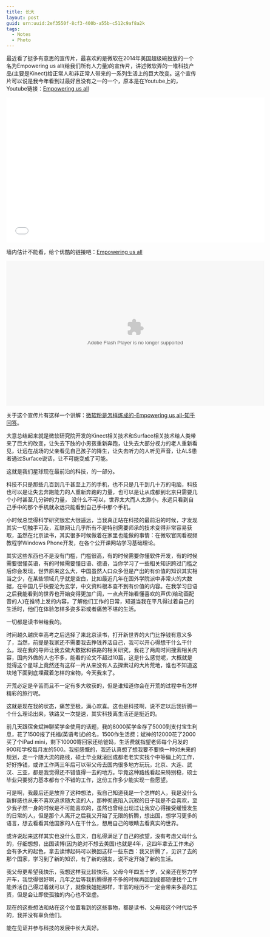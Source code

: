```yaml
---
title: 长大
layout: post
guid: urn:uuid:2ef3550f-8cf3-400b-a55b-c512c9af8a2k
tags:
  - Notes
  - Photo
---
```


<!--
[![bridge to wonderland]({{ site.baseurl }}/media/files/2014/09/05/bridge-to-wonderland.jpg)](http://500px.com/photo/82158657)

[Lucian](http://lucianmarin.com/ "Lucian")
-->

最近看了挺多有意思的宣传片，最喜欢的是微软在2014年美国超级碗投放的一个名为Empowering us all(给我们所有人力量)的宣传片，讲述微软弄的一堆科技产品(主要是Kinect)给正常人和非正常人带来的一系列生活上的巨大改变。这个宣传片可以说是我今年看到过最好且没有之一的一个，原本是在Youtube上的，Youtube链接：[Empowering us all](https://www.youtube.com/watch?v=qaOvHKG0Tio/ "Empowering us all")

<iframe width="680" height="382" src="//www.youtube.com/embed/qaOvHKG0Tio" frameborder="0" allowfullscreen></iframe>

墙内估计不能看，给个优酷的链接吧：[Empowering us all](http://v.youku.com/v_show/id_XODMxNzQyOTAw/ "Empowering us all")


<embed src="http://player.youku.com/player.php/sid/XODMxNzQyOTAw/v.swf" allowFullScreen="true" quality="high" width="680" height="382" align="middle" allowScriptAccess="always" type="application/x-shockwave-flash"></embed>


关于这个宣传片有这样一个讲解：[微软粉是怎样炼成的-Empowering us all-知乎回答](http://www.zhihu.com/question/26899218/answer/34518294/ "Empowering us all")。

大意总结起来就是微软研究院开发的Kinect相关技术和Surface相关技术给人类带来了巨大的改变，让失去下肢的小男孩重新奔跑，让失去大部分视力的老人重新看见，让远在战场的父亲看见自己孩子的降生，让失去听力的人听见声音，让ALS患者通过Surface说话，让不可能变成了可能。

这就是我们星球现在最前沿的科技，的一部分。

科技不只是那些几百到几千甚至上万的手机，也不只是几千到几十万的电脑，科技也可以是让失去奔跑能力的人重新奔跑的力量，也可以是让从成都到北京只需要几个小时甚至几分钟的力量， 没什么不可以，世界太大而人太渺小，永远只看到自己手中的那个手机就永远只能看到自己手中那个手机。

小时候总觉得科学研究很宏大很遥远，当我真正站在科技的最前沿的时候，才发现其实一切触手可及，互联网让几乎所有不是特别需要师承的技术变得非常容易获取，虽然在北京读书，其实很多时候做着在家里也能做的事情：在微软官网看视频教程学Windows Phone开发，在各个公开课网站学习基础理论。

其实这些东西也不是没有门槛，门槛很高，有的时候需要你懂软件开发，有的时候需要很懂英语，有的时候需要懂日语、德语，当你学习了一些相关知识跨过门槛之后你会发现，世界原来这么大，中国虽然人口众多但是产出的有价值的知识其实相当之少，在某些领域几乎就是空白，比如最近几年在国外学院派中非常火的大数据，在中国几乎快要沦为玄学，中文资料根本查不到有价值的内容。在我学习日语之后我能看到的世界也开始变得更加广阔，一点点开始看懂喜欢的声优(给动画配音的人)在推特上发的内容，了解他们工作的日常，知道当我在平凡得过着自己的生活时，他们在体验怎样多姿多彩或者痛苦不堪的生活。

一切都是读书带给我的。

时间越久越庆幸高考之后选择了来北京读书，打开新世界的大门比挣钱有意义多了，当然，前提是我家还不需要我去挣钱养活自己，我可以开心得想干什么干什么。现在我的导师让我去做大数据和铁路的相关研究，我花了两周时间搜索相关内容，国内外做的人也不多，能看的论文不超过10篇，这是什么感觉呢，大概就是觉得这个星球上竟然还有这样一片从来没有人去探索过的大片荒地，谁也不知道这块地下面到底埋藏着怎样的宝物，今天我来了。

开荒必定是辛苦而且不一定有多大收获的，但是谁知道你会在开荒的过程中有怎样精彩的旅行呢。

这就是现在我的状态，痛苦至极，满心欢喜。这也是科技啊，说不定以后我折腾一个什么理论出来，铁路又一次提速，其实科技离生活还是挺近的。

前几天跟宿舍斌神聊奖学金使用的话题，我的8000奖学金存了5000到支付宝生利息，花了1500报了托福(英语考试)的名，1500作生活费；斌神的12000花了2000买了个iPad mini，剩下10000寄回家还给爸妈，生活费就指望老师每个月发的900和学校每月发的500。我挺感慨的，我还认真想了想我要不要换一种对未来的规划，走一个随大流的路线，硕士毕业就滚回成都老老实实找个中等偏上的工作，好好挣钱，或许工作两三年后可以带父母去国内很多地方玩玩，北京、大连、武汉、三亚，都是我觉得还不错值得一去的地方。毕竟这种路线看起来特别稳，硕士毕业只要努力基本都有个不错的工作，这份工作多少能实现一些愿望。

可是啊，我最后还是放弃了这种想法，我自己知道我是一个怎样的人，我是没什么新鲜感也从来不喜欢追求随大流的人，那种彻底陷入沉寂的日子我是不会喜欢，至少我孑然一身的时候是不可能喜欢的，虽然也曾经出现过让我安心得接受缓慢发生的日常的人，但是那个人离开之后我又开始了无限的折腾，想出国，想学习更多的语言，想去看看其他国家的人在干什么，想用自己的眼睛去看真实的世界。

或许说起来这样其实也没什么意义，自私得满足了自己的欲望，没有考虑父母什么的，仔细想想，出国读博(因为绝对不想去美国)也就是4年，这四年拿去工作未必会有多大的起色，拿去读博起码可以换回这样一些东西：我又折腾了，见识了去的那个国家，学习到了新的知识，有了新的朋友，说不定开始了新的生活。

我父母更希望我快乐，我想这样我比较快乐。父母今年四五十岁，父亲还在努力学开车，我觉得很好啊，几年之后等我折腾得差不多的时候再回到成都随便找个工作能养活自己得过着就可以了，就像我姐姐那样，丰富的经历不一定会带来多高的工资，但是会让即使孤独的内心也不空虚。

现在的这些想法和站在这个位置看到的这些事物，都是读书、父母和这个时代给予的，我并没有辜负他们。

能在见证并参与科技的发展中长大真好。